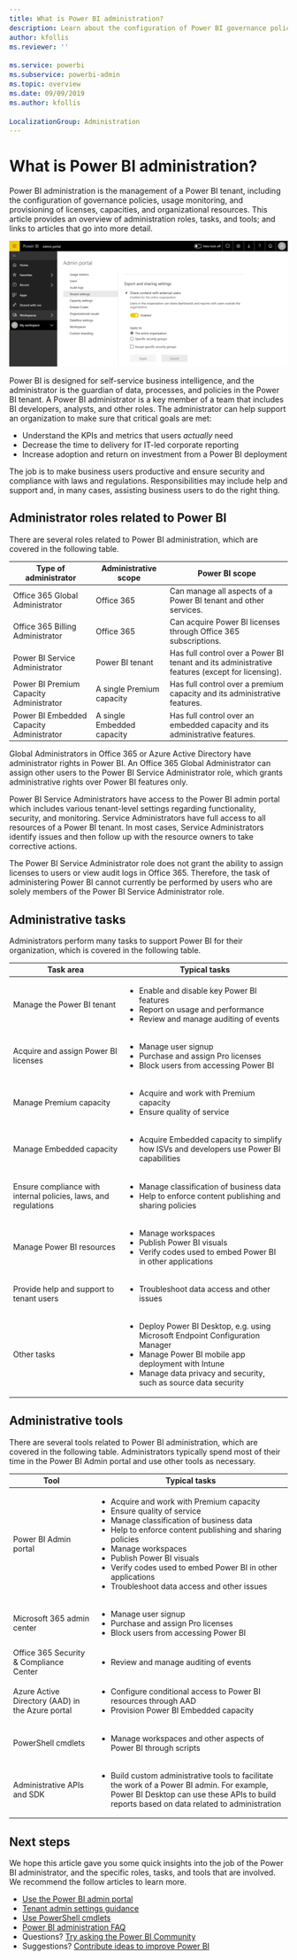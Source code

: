 ```yaml
---
title: What is Power BI administration?
description: Learn about the configuration of Power BI governance policies, usage monitoring, and provisioning of licenses, capacities, and organizational resources.
author: kfollis
ms.reviewer: ''

ms.service: powerbi
ms.subservice: powerbi-admin
ms.topic: overview
ms.date: 09/09/2019
ms.author: kfollis

LocalizationGroup: Administration
---
```


# What is Power BI administration?

Power BI administration is the management of a Power BI tenant, including the configuration of governance policies, usage monitoring, and provisioning of licenses, capacities, and organizational resources. This article provides an overview of administration roles, tasks, and tools; and links to articles that go into more detail.

![Power BI admin portal](media/service-admin-administering-power-bi-in-your-organization/admin-portal.png)

Power BI is designed for self-service business intelligence, and the administrator is the guardian of data, processes, and policies in the Power BI tenant. A Power BI administrator is a key member of a team that includes BI developers, analysts, and other roles. The administrator can help support an organization to make sure that critical goals are met:

- Understand the KPIs and metrics that users _actually_ need
- Decrease the time to delivery for IT-led corporate reporting
- Increase adoption and return on investment from a Power BI deployment

The job is to make business users productive and ensure security and compliance with laws and regulations. Responsibilities may include help and support and, in many cases, assisting business users to do the right thing.

## Administrator roles related to Power BI

There are several roles related to Power BI administration, which are covered in the following table.

| **Type of administrator** | **Administrative scope** | **Power BI scope** |
| --- | --- | --- |
| Office 365 Global Administrator | Office 365 | Can manage all aspects of a Power BI tenant and other services. |
| Office 365 Billing Administrator | Office 365 | Can acquire Power BI licenses through Office 365 subscriptions. |
| Power BI Service Administrator | Power BI tenant | Has full control over a Power BI tenant and its administrative features (except for licensing). |
| Power BI Premium Capacity Administrator | A single Premium capacity | Has full control over a premium capacity and its administrative features. |
| Power BI Embedded Capacity Administrator | A single Embedded capacity | Has full control over an embedded capacity and its administrative features. |

Global Administrators in Office 365 or Azure Active Directory have administrator rights in Power BI. An Office 365 Global Administrator can assign other users to the Power BI Service Administrator role, which grants administrative rights over Power BI features only.

Power BI Service Administrators have access to the Power BI admin portal which includes various tenant-level settings regarding functionality, security, and monitoring. Service Administrators have full access to all resources of a Power BI tenant. In most cases, Service Administrators identify issues and then follow up with the resource owners to take corrective actions.

The Power BI Service Administrator role does not grant the ability to assign licenses to users or view audit logs in Office 365. Therefore, the task of administering Power BI cannot currently be performed by users who are solely members of the Power BI Service Administrator role.

## Administrative tasks

Administrators perform many tasks to support Power BI for their organization, which is covered in the following table.

| **Task area** | **Typical tasks** |
| --- | --- |
| Manage the Power BI tenant |<ul><li>Enable and disable key Power BI features<br><li>Report on usage and performance<br><li>Review and manage auditing of events</ul>|
| Acquire and assign Power BI licenses |<ul><li>Manage user signup<br><li>Purchase and assign Pro licenses<br><li>Block users from accessing Power BI</ul>|
| Manage Premium capacity |<ul><li>Acquire and work with Premium capacity<br><li>Ensure quality of service|
| Manage Embedded capacity |<ul><li>Acquire Embedded capacity to simplify how ISVs and developers use Power BI capabilities</ul>|
| Ensure compliance with internal policies, laws, and regulations | <ul><li>Manage classification of business data<br><li>Help to enforce content publishing and sharing policies</ul>|
| Manage Power BI resources |<ul><li>Manage workspaces<br><li>Publish Power BI visuals<br><li>Verify codes used to embed Power BI in other applications|
| Provide help and support to tenant users |<ul><li>Troubleshoot data access and other issues</ul>|
| Other tasks |<ul><li>Deploy Power BI Desktop, e.g. using Microsoft Endpoint Configuration Manager<br><li>Manage Power BI mobile app deployment with Intune<br><li>Manage data privacy and security, such as source data security</ul>|

## Administrative tools

There are several tools related to Power BI administration, which are covered in the following table. Administrators typically spend most of their time in the Power BI Admin portal and use other tools as necessary.

| **Tool** | **Typical tasks** |
| --- | --- |
| Power BI Admin portal |<ul><li>Acquire and work with Premium capacity</li><li>Ensure quality of service</li><li>Manage classification of business data</li><li>Help to enforce content publishing and sharing policies</li><li>Manage workspaces<br><li>Publish Power BI visuals</li><li>Verify codes used to embed Power BI in other applications</li><li>Troubleshoot data access and other issues</li></ul>|
| Microsoft 365 admin center |<ul><li>Manage user signup</li><li>Purchase and assign Pro licenses</li><li>Block users from accessing Power BI</li></ul>|
| Office 365 Security & Compliance Center |<ul><li>Review and manage auditing of events</li></ul>|
| Azure Active Directory (AAD) in the Azure portal |<ul><li>Configure conditional access to Power BI resources through AAD</li><li>Provision Power BI Embedded capacity</li></ul>|
| PowerShell cmdlets |<ul><li>Manage workspaces and other aspects of Power BI through scripts</li></ul>|
| Administrative APIs and SDK |<ul><li>Build custom administrative tools to facilitate the work of a Power BI admin. For example, Power BI Desktop can use these APIs to build reports based on data related to administration</li></ul>|

## Next steps

We hope this article gave you some quick insights into the job of the Power BI administrator, and the specific roles, tasks, and tools that are involved. We recommend the follow articles to learn more.

- [Use the Power BI admin portal](service-admin-portal.md)
- [Tenant admin settings guidance](guidance/admin-tenant-settings.md)
- [Use PowerShell cmdlets](/powershell/power-bi/overview)
- [Power BI administration FAQ](service-admin-faq.md)
- Questions? [Try asking the Power BI Community](https://community.powerbi.com/)
- Suggestions? [Contribute ideas to improve Power BI](https://ideas.powerbi.com/)
